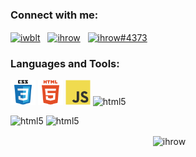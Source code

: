 <!-- <img src="https://github.com/iwblt/iwblt/blob/main/assets/github.gif" alt="header">
<p align="center"> <img src="https://komarev.com/ghpvc/?username=ihrow&label=homies&color=ffff00&style=flat" alt="ihrow" /> </p> -->

<h3 align="left">Connect with me:</h3>
<p align="left">
  <a href="https://t.me/iwblt" target="blank"><img align="center" src="https://upload.wikimedia.org/wikipedia/commons/thumb/8/82/Telegram_logo.svg/1024px-Telegram_logo.svg.png" alt="iwblt" height="40" width="40" /></a> &nbsp;
  <a href="https://fb.com/ihrow" target="blank"><img align="center" src="https://raw.githubusercontent.com/rahuldkjain/github-profile-readme-generator/master/src/images/icons/Social/facebook.svg" alt="ihrow" height="40" width="40" /></a> &nbsp;
  <a href="https://discord.gg/ihrow#4373" target="blank"><img align="center" src="https://raw.githubusercontent.com/rahuldkjain/github-profile-readme-generator/master/src/images/icons/Social/discord.svg" alt="ihrow#4373" height="40" width="40" /></a> &nbsp;
</p>



<h3 align="left">Languages and Tools:</h3>
<p align="left"> 
  <img src="https://raw.githubusercontent.com/devicons/devicon/master/icons/css3/css3-original-wordmark.svg" alt="css3" width="40" height="40"/> 
  <img src="https://github.com/devicons/devicon/blob/master/icons/html5/html5-plain-wordmark.svg" alt="html5" width="40" height="40"/>
  <img src="https://github.com/devicons/devicon/blob/master/icons/javascript/javascript-original.svg" alt="html5" width="40" height="40"/> 
  <img src="https://cdn.jsdelivr.net/gh/devicons/devicon/icons/react/react-original.svg" alt="html5" width="40" height="40"/> 
  
</p>
<p>
  <img src="https://cdn.jsdelivr.net/gh/devicons/devicon/icons/c/c-original.svg" alt="html5" width="40" height="40"/> 
  <img src="https://cdn.jsdelivr.net/gh/devicons/devicon/icons/cplusplus/cplusplus-original.svg" alt="html5" width="40" height="40"/>
</p>

  
  


<p align="center">&nbsp;<img align="center" src="https://github-readme-stats.vercel.app/api?username=ihrow&show_icons=true&theme=dark&title_color=ffffff&text_color=ffffff&hide_border=true&locale=en" alt="ihrow" /></p>
